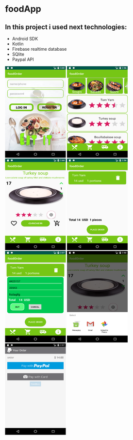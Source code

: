 # foodApp
## In this project i used next technologies:
* Android SDK
* Kotlin
* Firebase realtime database
* SQlite
* Paypal API


<img src="Screenshots/auth.png" width=200 height=300> 
<img src="Screenshots/main.png" width=200 height=300>
<img src="Screenshots/singleitem.png" width=200 height=300>
<img src="Screenshots/cart.png" width=200 height=300>
<img src="Screenshots/orderdialog.png" width=200 height=300>
<img src="Screenshots/share.png" width=200 height=300>
<img src="Screenshots/paypal.png" width=200 height=300>

